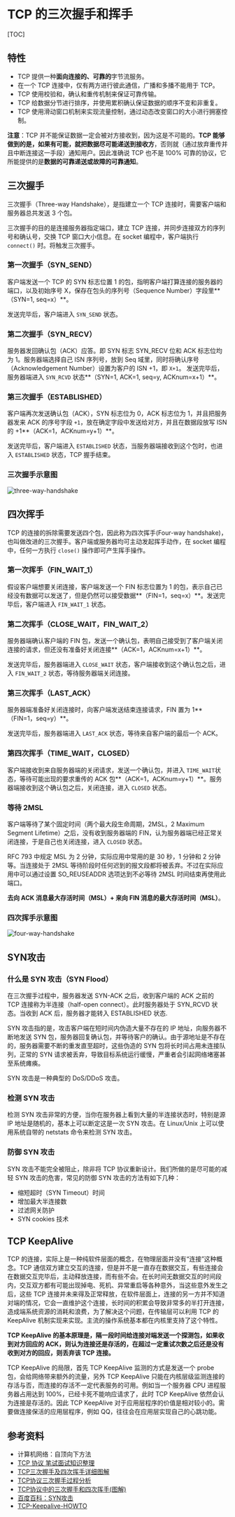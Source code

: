 # TCP 的三次握手和挥手

[TOC]

## 特性

- TCP 提供一种**面向连接的、可靠的**字节流服务。
- 在一个 TCP 连接中，仅有两方进行彼此通信，广播和多播不能用于 TCP。
- TCP 使用校验和，确认和重传机制来保证可靠传输。
- TCP 给数据分节进行排序，并使用累积确认保证数据的顺序不变和非重复。
- TCP 使用滑动窗口机制来实现流量控制，通过动态改变窗口的大小进行拥塞控制。

**注意**：TCP 并不能保证数据一定会被对方接收到，因为这是不可能的。**TCP 能够做到的是，如果有可能，就把数据尽可能递送到接收方**，否则就（通过放弃重传并且中断连接这一手段）通知用户。因此准确说 TCP 也不是 100% 可靠的协议，它所能提供的是**数据的可靠递送或故障的可靠通知**。

## 三次握手

三次握手（Three-way Handshake），是指建立一个 TCP 连接时，需要客户端和服务器总共发送 3 个包。

三次握手的目的是连接服务器指定端口，建立 TCP 连接，并同步连接双方的序列号和确认号，交换 TCP 窗口大小信息。在 socket 编程中，客户端执行 `connect()` 时。将触发三次握手。

### 第一次握手（SYN_SEND）

客户端发送一个 TCP 的 SYN 标志位置 1 的包，指明客户端打算连接的服务器的端口，以及初始序号 X，保存在包头的序列号（Sequence Number）字段里**（SYN=1, seq=x）**。

发送完毕后，客户端进入 `SYN_SEND` 状态。

### 第二次握手（SYN_RECV）

服务器发回确认包（ACK）应答。即 SYN 标志 SYN_RECV 位和 ACK 标志位均为 1。服务器端选择自己 ISN 序列号，放到 Seq 域里，同时将确认序号（Acknowledgement Number）设置为客户的 ISN +1，即 `X+1`。 发送完毕后，服务器端进入 `SYN_RCVD` 状态**（SYN=1, ACK=1, seq=y, ACKnum=x+1）**。

### 第三次握手（ESTABLISHED）

客户端再次发送确认包（ACK），SYN 标志位为 0，ACK 标志位为 1，并且把服务器发来 ACK 的序号字段 `+1`，放在确定字段中发送给对方，并且在数据段放写 ISN 的 +1**（ACK=1，ACKnum=y+1）**。

发送完毕后，客户端进入 `ESTABLISHED` 状态，当服务器端接收到这个包时，也进入 `ESTABLISHED` 状态，TCP 握手结束。

### 三次握手示意图

![three-way-handshake](https://raw.githubusercontent.com/HIT-Alibaba/interview/master/img/tcp-connection-made-three-way-handshake.png)

## 四次挥手

TCP 的连接的拆除需要发送四个包，因此称为四次挥手(Four-way handshake)，也叫做改进的三次握手。客户端或服务器均可主动发起挥手动作，在 socket 编程中，任何一方执行 `close()` 操作即可产生挥手操作。

### 第一次挥手（FIN_WAIT_1）

假设客户端想要关闭连接，客户端发送一个 FIN 标志位置为 1 的包，表示自己已经没有数据可以发送了，但是仍然可以接受数据**（FIN=1，seq=x）**。发送完毕后，客户端进入 `FIN_WAIT_1` 状态。

### 第二次挥手（CLOSE_WAIT，FIN_WAIT_2）

服务器端确认客户端的 FIN 包，发送一个确认包，表明自己接受到了客户端关闭连接的请求，但还没有准备好关闭连接**（ACK=1，ACKnum=x+1）**。

发送完毕后，服务器端进入 `CLOSE_WAIT` 状态，客户端接收到这个确认包之后，进入 `FIN_WAIT_2` 状态，等待服务器端关闭连接。

### 第三次挥手（LAST_ACK）

服务器端准备好关闭连接时，向客户端发送结束连接请求，FIN 置为 1**（FIN=1，seq=y）**。

发送完毕后，服务器端进入 `LAST_ACK` 状态，等待来自客户端的最后一个 ACK。

### 第四次挥手（TIME_WAIT，CLOSED）

客户端接收到来自服务器端的关闭请求，发送一个确认包，并进入 `TIME_WAIT`状态，等待可能出现的要求重传的 ACK 包**（ACK=1，ACKnum=y+1）**。服务器端接收到这个确认包之后，关闭连接，进入 `CLOSED` 状态。

### 等待 2MSL

客户端等待了某个固定时间（两个最大段生命周期，2MSL，2 Maximum Segment Lifetime）之后，没有收到服务器端的 FIN，认为服务器端已经正常关闭连接，于是自己也关闭连接，进入 `CLOSED` 状态。

RFC 793 中规定 MSL 为 2 分钟，实际应用中常用的是 30 秒，1 分钟和 2 分钟等。当连接处于 2MSL 等待阶段时任何迟到的报文段都将被丢弃。不过在实际应用中可以通过设置 SO_REUSEADDR 选项达到不必等待 2MSL 时间结束再使用此端口。

 **去向 ACK 消息最大存活时间（MSL）+ 来向 FIN 消息的最大存活时间（MSL）**。 

### 四次挥手示意图

![four-way-handshake](https://raw.githubusercontent.com/HIT-Alibaba/interview/master/img/tcp-connection-closed-four-way-handshake.png)

## SYN攻击

### 什么是 SYN 攻击（SYN Flood）

在三次握手过程中，服务器发送 SYN-ACK 之后，收到客户端的 ACK 之前的 TCP 连接称为半连接（half-open connect）。此时服务器处于 SYN_RCVD 状态。当收到 ACK 后，服务器才能转入 ESTABLISHED 状态.

SYN 攻击指的是，攻击客户端在短时间内伪造大量不存在的 IP 地址，向服务器不断地发送 SYN 包，服务器回复确认包，并等待客户的确认。由于源地址是不存在的，服务器需要不断的重发直至超时，这些伪造的 SYN 包将长时间占用未连接队列，正常的 SYN 请求被丢弃，导致目标系统运行缓慢，严重者会引起网络堵塞甚至系统瘫痪。

SYN 攻击是一种典型的 DoS/DDoS 攻击。

### 检测 SYN 攻击

检测 SYN 攻击非常的方便，当你在服务器上看到大量的半连接状态时，特别是源 IP 地址是随机的，基本上可以断定这是一次 SYN 攻击。在 Linux/Unix 上可以使用系统自带的 netstats 命令来检测 SYN 攻击。

### 防御 SYN 攻击

SYN 攻击不能完全被阻止，除非将 TCP 协议重新设计。我们所做的是尽可能的减轻 SYN 攻击的危害，常见的防御 SYN 攻击的方法有如下几种：

- 缩短超时（SYN Timeout）时间
- 增加最大半连接数
- 过滤网关防护
- SYN cookies 技术

## TCP KeepAlive

TCP 的连接，实际上是一种纯软件层面的概念，在物理层面并没有“连接”这种概念。TCP 通信双方建立交互的连接，但是并不是一直存在数据交互，有些连接会在数据交互完毕后，主动释放连接，而有些不会。在长时间无数据交互的时间段内，交互双方都有可能出现掉电、死机、异常重启等各种意外，当这些意外发生之后，这些 TCP 连接并未来得及正常释放，在软件层面上，连接的另一方并不知道对端的情况，它会一直维护这个连接，长时间的积累会导致非常多的半打开连接，造成端系统资源的消耗和浪费，为了解决这个问题，在传输层可以利用 TCP 的 KeepAlive 机制实现来实现。主流的操作系统基本都在内核里支持了这个特性。

**TCP KeepAlive 的基本原理是，隔一段时间给连接对端发送一个探测包，如果收到对方回应的 ACK，则认为连接还是存活的，在超过一定重试次数之后还是没有收到对方的回应，则丢弃该 TCP 连接。**

TCP KeepAlive 的局限，首先 TCP KeepAlive 监测的方式是发送一个 probe 包，会给网络带来额外的流量，另外 TCP KeepAlive 只能在内核层级监测连接的存活与否，而连接的存活不一定代表服务的可用。例如当一个服务器 CPU 进程服务器占用达到 100%，已经卡死不能响应请求了，此时 TCP KeepAlive 依然会认为连接是存活的。因此 TCP KeepAlive 对于应用层程序的价值是相对较小的。需要做连接保活的应用层程序，例如 QQ，往往会在应用层实现自己的心跳功能。

## 参考资料

- 计算机网络：自顶向下方法
- [TCP 协议 笔试面试知识整理](https://hit-alibaba.github.io/interview/basic/network/TCP.html)
- [TCP三次握手及四次挥手详细图解](http://www.cnblogs.com/hnrainll/archive/2011/10/14/2212415.html)
- [TCP协议三次握手过程分析](http://www.cnblogs.com/rootq/articles/1377355.html)
- [TCP协议中的三次握手和四次挥手(图解)](http://blog.csdn.net/whuslei/article/details/6667471)
- [百度百科：SYN攻击](http://baike.baidu.com/subview/32754/8048820.htm)
- [TCP-Keepalive-HOWTO](http://www.tldp.org/HOWTO/html_single/TCP-Keepalive-HOWTO/)